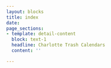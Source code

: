 ```yaml
---
layout: blocks
title: index
date: 
page_sections:
- template: detail-content
  block: text-1
  headline: Charlotte Trash Calendars
  content: ''

---
```

